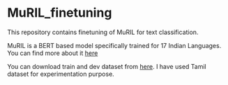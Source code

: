 # MuRIL_finetuning
This repository contains finetuning of MuRIL for text classification.  

MuRIL is a BERT based model specifically trained for 17 Indian Languages. You can find more about it [here](https://tfhub.dev/google/MuRIL/1)

You can download train and dev dataset from [here](https://dravidian-codemix.github.io/2020/datasets.html). I have used Tamil dataset for experimentation purpose.
